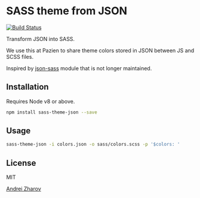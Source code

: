 SASS theme from JSON
=======
[![Build Status](https://travis-ci.org/natalan/sass-theme-json.svg?branch=master)](https://travis-ci.org/natalan/sass-theme-json)

Transform JSON into SASS.

We use this at Pazien to share theme colors stored in JSON between JS and SCSS files.

Inspired by [json-sass](https://github.com/indexzero/json-sass) module that is not longer maintained.

Installation
-----
Requires Node v8 or above.

```bash
npm install sass-theme-json --save
```

Usage
-----
```bash
sass-theme-json -i colors.json -o sass/colors.scss -p '$colors: ' 
```

License
-----
MIT

[Andrei Zharov](https://github.com/natalan)
